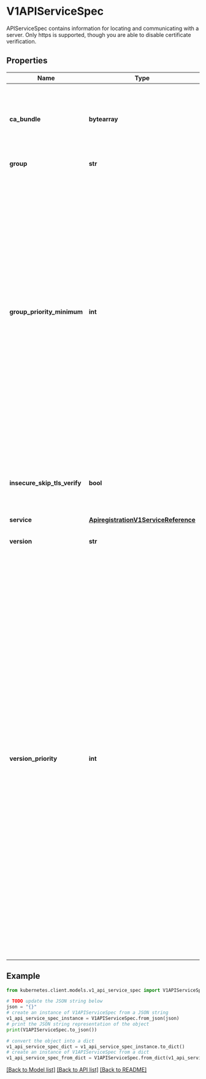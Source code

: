 # V1APIServiceSpec

APIServiceSpec contains information for locating and communicating with a server. Only https is supported, though you are able to disable certificate verification.

## Properties

Name | Type | Description | Notes
------------ | ------------- | ------------- | -------------
**ca_bundle** | **bytearray** | CABundle is a PEM encoded CA bundle which will be used to validate an API server&#39;s serving certificate. If unspecified, system trust roots on the apiserver are used. | [optional] 
**group** | **str** | Group is the API group name this server hosts | [optional] 
**group_priority_minimum** | **int** | GroupPriorityMinimum is the priority this group should have at least. Higher priority means that the group is preferred by kubernetes.clients over lower priority ones. Note that other versions of this group might specify even higher GroupPriorityMinimum values such that the whole group gets a higher priority. The primary sort is based on GroupPriorityMinimum, ordered highest number to lowest (20 before 10). The secondary sort is based on the alphabetical comparison of the name of the object.  (v1.bar before v1.foo) We&#39;d recommend something like: *.k8s.io (except extensions) at 18000 and PaaSes (OpenShift, Deis) are recommended to be in the 2000s | 
**insecure_skip_tls_verify** | **bool** | InsecureSkipTLSVerify disables TLS certificate verification when communicating with this server. This is strongly discouraged.  You should use the CABundle instead. | [optional] 
**service** | [**ApiregistrationV1ServiceReference**](ApiregistrationV1ServiceReference.md) |  | [optional] 
**version** | **str** | Version is the API version this server hosts.  For example, \&quot;v1\&quot; | [optional] 
**version_priority** | **int** | VersionPriority controls the ordering of this API version inside of its group.  Must be greater than zero. The primary sort is based on VersionPriority, ordered highest to lowest (20 before 10). Since it&#39;s inside of a group, the number can be small, probably in the 10s. In case of equal version priorities, the version string will be used to compute the order inside a group. If the version string is \&quot;kube-like\&quot;, it will sort above non \&quot;kube-like\&quot; version strings, which are ordered lexicographically. \&quot;Kube-like\&quot; versions start with a \&quot;v\&quot;, then are followed by a number (the major version), then optionally the string \&quot;alpha\&quot; or \&quot;beta\&quot; and another number (the minor version). These are sorted first by GA &gt; beta &gt; alpha (where GA is a version with no suffix such as beta or alpha), and then by comparing major version, then minor version. An example sorted list of versions: v10, v2, v1, v11beta2, v10beta3, v3beta1, v12alpha1, v11alpha2, foo1, foo10. | 

## Example

```python
from kubernetes.client.models.v1_api_service_spec import V1APIServiceSpec

# TODO update the JSON string below
json = "{}"
# create an instance of V1APIServiceSpec from a JSON string
v1_api_service_spec_instance = V1APIServiceSpec.from_json(json)
# print the JSON string representation of the object
print(V1APIServiceSpec.to_json())

# convert the object into a dict
v1_api_service_spec_dict = v1_api_service_spec_instance.to_dict()
# create an instance of V1APIServiceSpec from a dict
v1_api_service_spec_from_dict = V1APIServiceSpec.from_dict(v1_api_service_spec_dict)
```
[[Back to Model list]](../README.md#documentation-for-models) [[Back to API list]](../README.md#documentation-for-api-endpoints) [[Back to README]](../README.md)


